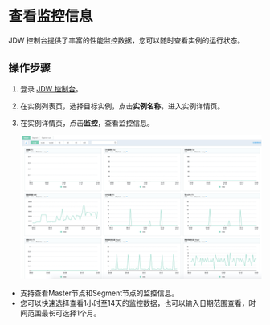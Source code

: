 # 查看监控信息

JDW 控制台提供了丰富的性能监控数据，您可以随时查看实例的运行状态。

## 操作步骤

1. 登录 [JDW 控制台](https://jdw-console.jdcloud.com/list)。

2. 在实例列表页，选择目标实例，点击**实例名称**，进入实例详情页。

3. 在实例详情页，点击**监控**，查看监控信息。

   ![9](../../../image/RDS/jdw-monitor.jpg)

- 支持查看Master节点和Segment节点的监控信息。
- 您可以快速选择查看1小时至14天的监控数据，也可以输入日期范围查看，时间范围最长可选择1个月。
